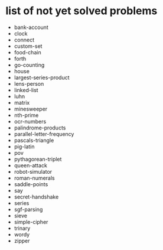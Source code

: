 # list of not yet solved problems

* bank-account
* clock
* connect
* custom-set
* food-chain
* forth
* go-counting
* house
* largest-series-product
* lens-person
* linked-list
* luhn
* matrix
* minesweeper
* nth-prime
* ocr-numbers
* palindrome-products
* parallel-letter-frequency
* pascals-triangle
* pig-latin
* pov
* pythagorean-triplet
* queen-attack
* robot-simulator
* roman-numerals
* saddle-points
* say
* secret-handshake
* series
* sgf-parsing
* sieve
* simple-cipher
* trinary
* wordy
* zipper
